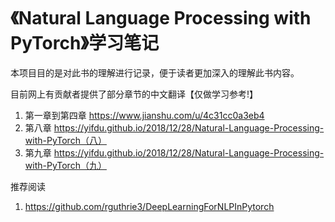# 《Natural Language Processing with PyTorch》学习笔记
本项目目的是对此书的理解进行记录，便于读者更加深入的理解此书内容。

目前网上有贡献者提供了部分章节的中文翻译【仅做学习参考!】
1. 第一章到第四章 https://www.jianshu.com/u/4c31cc0a3eb4
2. 第八章 https://yifdu.github.io/2018/12/28/Natural-Language-Processing-with-PyTorch（八）
3. 第九章 https://yifdu.github.io/2018/12/28/Natural-Language-Processing-with-PyTorch（九）

推荐阅读
1. https://github.com/rguthrie3/DeepLearningForNLPInPytorch
